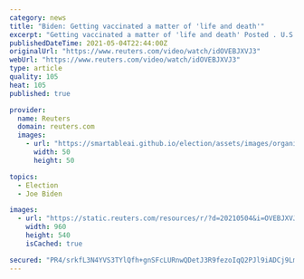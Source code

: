 ```yaml
---
category: news
title: "Biden: Getting vaccinated a matter of 'life and death'"
excerpt: "Getting vaccinated a matter of 'life and death' Posted . U.S. President Joe Biden on Tuesday urged all adult Americans to get vaccinated as soon as possible, annou"
publishedDateTime: 2021-05-04T22:44:00Z
originalUrl: "https://www.reuters.com/video/watch/idOVEBJXVJ3"
webUrl: "https://www.reuters.com/video/watch/idOVEBJXVJ3"
type: article
quality: 105
heat: 105
published: true

provider:
  name: Reuters
  domain: reuters.com
  images:
    - url: "https://smartableai.github.io/election/assets/images/organizations/reuters.com-50x50.jpg"
      width: 50
      height: 50

topics:
  - Election
  - Joe Biden

images:
  - url: "https://static.reuters.com/resources/r/?d=20210504&i=OVEBJXVJ3&r=OVEBJXVJ3&t=2"
    width: 960
    height: 540
    isCached: true

secured: "PR4/srkfL3N4YVS3TYlQfh+gnSFcLURnwQDetJ3R9fezoIqQ2PJl9iADCj9LmwY2NrKWOs2RYBllSSAYhr8mzRJnD8y7wCZ2JrjSoYKdABsGrcrXnBsR1PFJzKPtw41GtDtxtmXpNYB7B4IShCx3K+BoutGOUG3IXFUtIXts5HMUkn4saCat5tpIZApn+5zuGf/hc/J3vLD7yZ8MP2JJJIextEluL00tOP1IdfTgcgdJ+YUKqwiRyRiKjTHYwofot30WiXZqiCHbJBxXdPBXM940811YDOnVWGkoNBSPBiLhvHfziznd47uchZPGZdLQWjRFI90rNow3H1HqUz6HzVZChUwjrRQjAIPGiqkjB4M=;vUZDzFMt6aVvazEpNrjJEA=="
---
```


